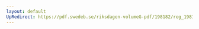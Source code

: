 ```yaml
---
layout: default
UpRedirect: https://pdf.swedeb.se/riksdagen-volumeG-pdf/198182/reg_198182__reg_03/reg_198182__reg_03_0052.pdf
---
```

